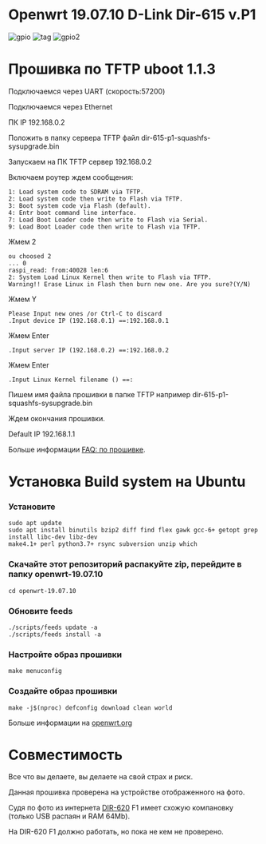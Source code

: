# Openwrt 19.07.10 D-Link Dir-615 v.P1
![gpio](https://github.com/hazy1710/DIR-615-P1/assets/19472123/1f80bcc3-ce92-4748-aa77-0e62b166be2b)
![tag](https://github.com/hazy1710/DIR-615-P1/assets/19472123/20b30b69-2ea6-46d9-a561-686f6bf4bafa)
![gpio2](https://github.com/hazy1710/DIR-615-P1/assets/19472123/606dac82-57b7-405f-b0a3-a97ce599cb17)

# Прошивка по TFTP uboot 1.1.3
Подключаемся через UART (скорость:57200)

Подключаемся через Ethernet

ПК IP 192.168.0.2

Положить в папку сервера TFTP файл dir-615-p1-squashfs-sysupgrade.bin

Запускаем на ПК TFTP сервер 192.168.0.2 

Включаем роутер ждем сообщения:
```
1: Load system code to SDRAM via TFTP.
2: Load system code then write to Flash via TFTP.
3: Boot system code via Flash (default).
4: Entr boot command line interface.
7: Load Boot Loader code then write to Flash via Serial.
9: Load Boot Loader code then write to Flash via TFTP.
```
Жмем 2
```
ou choosed 2
... 0
raspi_read: from:40028 len:6
2: System Load Linux Kernel then write to Flash via TFTP.
Warning!! Erase Linux in Flash then burn new one. Are you sure?(Y/N)
```
Жмем Y
```
Please Input new ones /or Ctrl-C to discard
.Input device IP (192.168.0.1) ==:192.168.0.1
```
Жмем Enter
```
.Input server IP (192.168.0.2) ==:192.168.0.2
```
Жмем Enter
```
.Input Linux Kernel filename () ==:
```
Пишем имя файла прошивки в папке TFTP например dir-615-p1-squashfs-sysupgrade.bin

Ждем окончания прошивки.

Default IP 192.168.1.1

Больше информации [FAQ: по прошивке](https://habr.com/ru/articles/192414/).

# Установка Build system на Ubuntu
### Установите
```
sudo apt update
sudo apt install binutils bzip2 diff find flex gawk gcc-6+ getopt grep install libc-dev libz-dev
make4.1+ perl python3.7+ rsync subversion unzip which
```
### Скачайте этот репозиторий распакуйте zip, перейдите в папку openwrt-19.07.10
```
cd openwrt-19.07.10
```
### Обновите feeds
```
./scripts/feeds update -a
./scripts/feeds install -a
 ```
### Настройте образ прошивки
```
make menuconfig
```
### Создайте образ прошивки
```
make -j$(nproc) defconfig download clean world
```
Больше информации на [openwrt.org](https://openwrt.org/)

# Совместимость
Все что вы делаете, вы делаете на свой страх и риск.

Данная прошивка проверена на устройстве отображенного на фото.

Судя по фото из интернета [DIR-620](https://openwrt.org/toh/d-link/dir-620) F1 имеет схожую компановку (только USB распаян и RAM 64Mb).

На DIR-620 F1 должно работать, но пока не кем не проверено.
